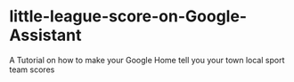 # little-league-score-on-Google-Assistant
A Tutorial on how to make your Google Home tell you your town local sport team scores
